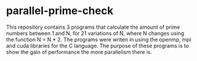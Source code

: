 # parallel-prime-check

This repository contains 3 programs that calculate the amount of prime numbers between 1 and N, for 21 variations of N, where N changes using the function N = N * 2. The programs were writen in using the openmp, mpi and cuda libraries for the C language. The purpose of these programs is to show the gain of performance the more parallelism there is.
